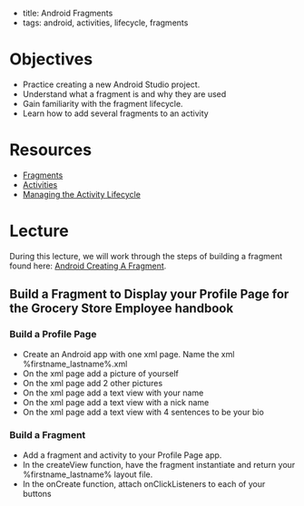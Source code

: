 - title: Android Fragments
- tags: android, activities, lifecycle, fragments

# Objectives

- Practice creating a new Android Studio project.
- Understand what a fragment is and why they are used
- Gain familiarity with the fragment lifecycle.
- Learn how to add several fragments to an activity

# Resources

- [Fragments](https://developer.android.com/guide/components/fragments.html)
- [Activities](https://developer.android.com/guide/components/activities.html)
- [Managing the Activity Lifecycle](https://developer.android.com/training/basics/activity-lifecycle/index.html)

# Lecture

During this lecture, we will work through the steps of building a fragment found here:
[Android Creating A Fragment](https://developer.android.com/training/basics/fragments/index.html).


## Build a Fragment to Display your Profile Page for the Grocery Store Employee handbook

### Build a Profile Page
- Create an Android app with one xml page. Name the xml %firstname_lastname%.xml
- On the xml page add a picture of yourself
- On the xml page add 2 other pictures
- On the xml page add a text view with your name
- On the xml page add a text view with a nick name
- On the xml page add a text view with 4 sentences to be your bio


 ### Build a Fragment
 - Add a fragment and activity to your Profile Page app.
 - In the createView function, have the fragment instantiate and return your %firstname_lastname% layout file.
 - In the onCreate function, attach onClickListeners to each of your buttons
